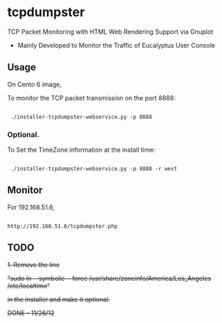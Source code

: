 tcpdumpster
===========

TCP Packet Monitoring with HTML Web Rendering Support via Gnuplot

  * Mainly Developed to Monitor the Traffic of Eucalyptus User Console

## Usage

On Cento 6 image,

To monitor the TCP packet transmission on the port 8888:

<code>
 ./installer-tcpdumpster-webservice.py -p 8888
</code>

### Optional.

To Set the TimeZone information at the install time:

<code>
 ./installer-tcpdumpster-webservice.py -p 8888 -r west
</code>

## Monitor

For 192.168.51.6,

<code>
http://192.168.51.6/tcpdumpster.php
</code>

## TODO

<del>
1. Remove the line

"sudo ln --symbolic --force /usr/share/zoneinfo/America/Los_Angeles /etc/localtime"

in the installer and make it optional.
</del>

DONE - 11/26/12
